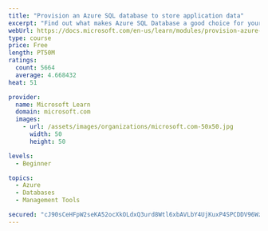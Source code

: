 ```yaml
---
title: "Provision an Azure SQL database to store application data"
excerpt: "Find out what makes Azure SQL Database a good choice for your relational database, how to create the database from the portal and connect with Azure Cloud Shell."
webUrl: https://docs.microsoft.com/en-us/learn/modules/provision-azure-sql-db/
type: course
price: Free
length: PT50M
ratings:
  count: 5664
  average: 4.668432
heat: 51

provider:
  name: Microsoft Learn
  domain: microsoft.com
  images:
    - url: /assets/images/organizations/microsoft.com-50x50.jpg
      width: 50
      height: 50

levels:
  - Beginner

topics:
  - Azure
  - Databases
  - Management Tools

secured: "cJ90sCeHFpW2seKA52ocXkOLdxQ3urd8Wtl6xbAVLbY4UjKuxP4SPCDDV96Wz9ZOaaekRgyotvSilJTR2dvPht9HKEFl4N67dTn7XgNRHeJYZXno78KmW+Bpbm6Rb8xpGtb0MvjsijYD5U+V4P105vFghdEO5VcTvwYZaD4ygP9EwT7A5gl9Ssj1N73hbFrJKnaH8xUVGCP6W7RN1tjBc4dLKKiTFCT7wSS0JMbkNaLMfk6mAGAvwk2SDJ7JZxXeEO9TfYBQ3gIdBxMXZyDakeWdmcYSHRZqzNQl5YU3tPJuDn2CKTT7R0tgqNPc0mt8Gfnn28hRwX3OT986GqJwQV5SnhNYPxwKDiP/6INBsPDDQWM9yJJn1laMKvGOVgnIjLL653QskjW+ZyvusXJtuiHRsnDt6dXZZWTv87TkK98=;+N8QSK3cOGZfrlupESXLIQ=="
---
```


